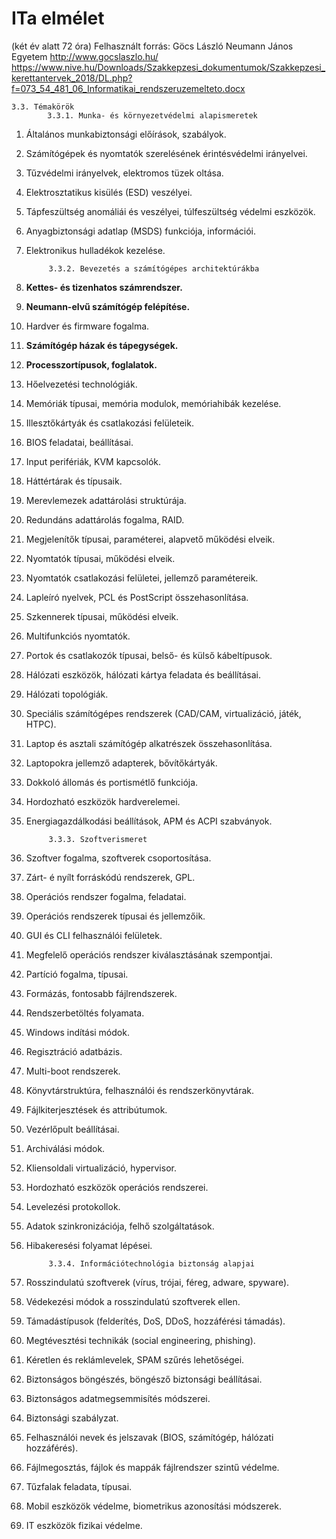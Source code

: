# ITa elmélet 
(két év alatt 72 óra)
Felhasznált forrás: Göcs László Neumann János Egyetem http://www.gocslaszlo.hu/
https://www.nive.hu/Downloads/Szakkepzesi_dokumentumok/Szakkepzesi_kerettantervek_2018/DL.php?f=073_54_481_06_Informatikai_rendszeruzemelteto.docx

    3.3. Témakörök
            3.3.1. Munka- és környezetvédelmi alapismeretek
1. Általános munkabiztonsági előírások, szabályok.
1. Számítógépek és nyomtatók szerelésének érintésvédelmi irányelvei.
1. Tűzvédelmi irányelvek, elektromos tüzek oltása.
1. Elektrosztatikus kisülés (ESD) veszélyei.
1. Tápfeszültség anomáliái és veszélyei, túlfeszültség védelmi eszközök.
1. Anyagbiztonsági adatlap (MSDS) funkciója, információi.
1. Elektronikus hulladékok kezelése.

            3.3.2. Bevezetés a számítógépes architektúrákba
1. **Kettes- és tizenhatos számrendszer.**
1. **Neumann-elvű számítógép felépítése.**
1. Hardver és firmware fogalma.
1. **Számítógép házak és tápegységek.**
1. **Processzortípusok, foglalatok.**
1. Hőelvezetési technológiák.
1. Memóriák típusai, memória modulok, memóriahibák kezelése.
1. Illesztőkártyák és csatlakozási felületeik.
1. BIOS feladatai, beállításai.
1. Input perifériák, KVM kapcsolók.
1. Háttértárak és típusaik.
1. Merevlemezek adattárolási struktúrája.
1. Redundáns adattárolás fogalma, RAID.
1. Megjelenítők típusai, paraméterei, alapvető működési elveik.
1. Nyomtatók típusai, működési elveik.
1. Nyomtatók csatlakozási felületei, jellemző paramétereik.
1. Lapleíró nyelvek, PCL és PostScript összehasonlítása.
1. Szkennerek típusai, működési elveik.
1. Multifunkciós nyomtatók.
1. Portok és csatlakozók típusai, belső- és külső kábeltípusok.
1. Hálózati eszközök, hálózati kártya feladata és beállításai.
1. Hálózati topológiák.
1. Speciális számítógépes rendszerek (CAD/CAM, virtualizáció, játék, HTPC).
1. Laptop és asztali számítógép alkatrészek összehasonlítása.
1. Laptopokra jellemző adapterek, bővítőkártyák.
1. Dokkoló állomás és portismétlő funkciója.
1. Hordozható eszközök hardverelemei.
1. Energiagazdálkodási beállítások, APM és ACPI szabványok.


            3.3.3. Szoftverismeret
1. Szoftver fogalma, szoftverek csoportosítása.
1. Zárt- é nyílt forráskódú rendszerek, GPL.
1. Operációs rendszer fogalma, feladatai.
1. Operációs rendszerek típusai és jellemzőik.
1. GUI és CLI felhasználói felületek.
1. Megfelelő operációs rendszer kiválasztásának szempontjai.
1. Partíció fogalma, típusai.
1. Formázás, fontosabb fájlrendszerek.
1. Rendszerbetöltés folyamata.
1. Windows indítási módok.
1. Regisztráció adatbázis.
1. Multi-boot rendszerek.
1. Könyvtárstruktúra, felhasználói és rendszerkönyvtárak.
1. Fájlkiterjesztések és attribútumok.
1. Vezérlőpult beállításai.
1. Archiválási módok.
1. Kliensoldali virtualizáció, hypervisor.
1. Hordozható eszközök operációs rendszerei.
1. Levelezési protokollok.
1. Adatok szinkronizációja, felhő szolgáltatások.
1. Hibakeresési folyamat lépései.

            3.3.4. Információtechnológia biztonság alapjai
1. Rosszindulatú szoftverek (vírus, trójai, féreg, adware, spyware).
1. Védekezési módok a rosszindulatú szoftverek ellen.
1. Támadástípusok (felderítés, DoS, DDoS, hozzáférési támadás).
1. Megtévesztési technikák (social engineering, phishing).
1. Kéretlen és reklámlevelek, SPAM szűrés lehetőségei.
1. Biztonságos böngészés, böngésző biztonsági beállításai.
1. Biztonságos adatmegsemmisítés módszerei.
1. Biztonsági szabályzat.
1. Felhasználói nevek és jelszavak (BIOS, számítógép, hálózati hozzáférés).
1. Fájlmegosztás, fájlok és mappák fájlrendszer szintű védelme.
1. Tűzfalak feladata, típusai.
1. Mobil eszközök védelme, biometrikus azonosítási módszerek.
1. IT eszközök fizikai védelme.
